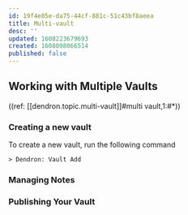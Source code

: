 ```yaml
---
id: 19f4e85e-da75-44cf-881c-51c43bf8aeea
title: Multi-vault
desc: ''
updated: 1608223679693
created: 1608098066514
published: false
---
```


## Working with Multiple Vaults

((ref: [[dendron.topic.multi-vault]]#multi vault,1:#*))

### Creating a new vault

To create a new vault, run the following command

```
> Dendron: Vault Add
```

### Managing Notes

### Publishing Your Vault